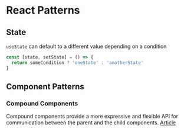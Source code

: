 # React Patterns

## State
`useState` can default to a different value depending on a condition
```js
const [state, setState] = () => {
  return someCondition ? 'oneState' : 'anotherState'
}
```

## Component Patterns

### Compound Components
Compound components provide a more expressive and flexible API for communication between the parent and the child components.
[Article](https://www.smashingmagazine.com/2021/08/compound-components-react/#:~:text=The%20objective%20of%20compound%20components,parent%20and%20the%20child%20components.&text=Compound%20components%20in%20React%20are,helps%20to%20avoid%20prop%20drilling.)
